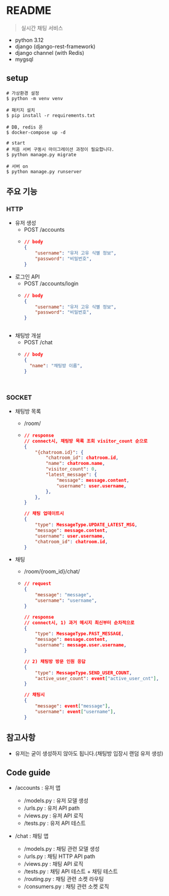 # README

> 실시간 채팅 서비스


- python 3.12
- django (django-rest-framework)
- django channel (with Redis)
- mygsql



## setup

```shell
# 가상환경 설정
$ python -m venv venv

# 패키지 설치
$ pip install -r requirements.txt

# DB, redis 온
$ docker-compose up -d

# start
# 처음 서버 구동시 마이그레이션 과정이 필요합니다.
$ python manage.py migrate

# 서버 on
$ python manage.py runserver
```


## 주요 기능

### HTTP

- 유저 생성
  - POST /accounts
  - ```json
    // body
    {
        "username": "유저 고유 식별 정보",
        "password": "비밀번호",
    }
    ```
- 로그인 API
  - POST /accounts/login
  - ```json
    // body
    {
        "username": "유저 고유 식별 정보",
        "password": "비밀번호",
    }
  
  
  
- 채팅방 개설
  - POST /chat
  - ```json
    // body
    {
      "name": "채팅방 이름",
    }
  
  


### SOCKET

- 채팅방 목록
  - /room/

  - ```json
    // response
    // connect시, 채팅방 목록 조회 visitor_count 순으로
    {
        "{chatroom.id}": {
            "chatroom_id": chatroom.id,
            "name": chatroom.name,
            "visitor_count": 0,
            "latest_message": {
                "message": message.content,
                "username": user.username,
            },
        },
    }
    
    // 채팅 업데이트시
    {
        "type": MessageType.UPDATE_LATEST_MSG,
        "message": message.content,
        "username": user.username,
        "chatroom_id": chatroom.id,
    }
    ```
  
  
  
- 채팅
  - /room/{room_id}/chat/
  
  - ```json
    // request 
    {
        "message": "message",
        "username": "username",
    }
    
    // response
    // connect시, 1) 과거 메시지 최신부터 순차적으로
    {
        "type": MessageType.PAST_MESSAGE,
        "message": message.content,
        "username": message.user.username,
    }
    
    // 2) 채팅방 방문 인원 응답
    {
        "type": MessageType.SEND_USER_COUNT,
        "active_user_count": event["active_user_cnt"],
    }
    
    // 채팅시
    {
        "message": event["message"],
        "username": event["username"],
    }
    ```




## 참고사항
- 유저는 굳이 생성하지 않아도 됩니다.(채팅방 입장시 랜덤 유저 생성)


## Code guide
- /accounts : 유저 앱
  - /models.py : 유저 모델 생성
  - /urls.py : 유저 API path
  - /views.py : 유저 API 로직
  - /tests.py : 유저 API 테스트

- /chat : 채팅 앱
  - /models.py : 채팅 관련 모델 생성
  - /urls.py : 채팅 HTTP API path
  - /views.py : 채팅 API 로직
  - /tests.py : 채팅 API 테스트 + 채팅 테스트
  - /routing.py : 채팅 관련 소켓 라우팅
  - /consumers.py : 채팅 관련 소켓 로직
